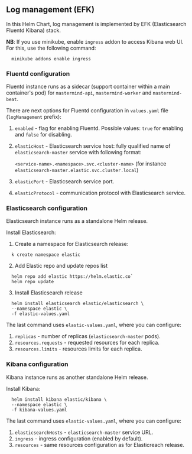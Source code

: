 ## Log management (EFK)
In this Helm Chart, log management is implemented by EFK (Elasticsearch Fluentd Kibana) stack.

**NB**: If you use minikube, enable `ingress` addon to access Kibana web UI. For this, use the following command: 
```
  minikube addons enable ingress
```

### Fluentd configuration
Fluentd instance runs as a sidecar (support container within a main container's pod) for `mastermind-api`, `mastermind-worker` and `mastermind-beat`.

There are next options for Fluentd configuration in `values.yaml` file (`logManagement` prefix):
1) `enabled` - flag for enabling Fluentd. Possible values: `true` for enabling and `false` for disabling.
2) `elasticHost` - Elasticsearch service host: fully qualified name of `elasticsearch-master` service with following format: 
    
    `<service-name>.<namespace>.svc.<cluster-name>` (for instance `elasticsearch-master.elastic.svc.cluster.local`)
3) `elasticPort` - Elasticsearch service port.
4) `elasticProtocol` - communication protocol with Elasticsearch service.
### Elasticsearch configuration
Elasticsearch instance runs as a standalone Helm release.
 
Install Elasticsearch:
1) Create a namespace for Elasticsearch release:
```
  k create namespace elastic
```
2) Add Elastic repo and update repos list
```
  helm repo add elastic https://helm.elastic.co`
  helm repo update
```
3) Install Elasticsearch release
```
  helm install elasticsearch elastic/elasticsearch \
  --namespace elastic \
  -f elastic-values.yaml
```

The last command uses `elastic-values.yaml`, where you can configure:
1) `replicas` - number of replicas (`elasticsearch-master` pods).
2) `resources.requests` - requested resources for each replica.
2) `resources.limits` - resources limits for each replica.

### Kibana configuration
Kibana instance runs as another standalone Helm release.

Install Kibana:
```
  helm install kibana elastic/kibana \
  --namespace elastic \
  -f kibana-values.yaml
```

The last command uses `elastic-values.yaml`, where you can configure:
1) `elasticsearchHosts` - `elasticsearch-master` service URL.
2) `ingress` - ingress configuration (enabled by default). 
3) `resources` - same resources configuration as for Elasticreach release.
